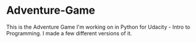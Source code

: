 # Adventure-Game
This is the Adventure Game I'm working on in Python for Udacity - Intro to Programming.
I made a few different versions of it.
